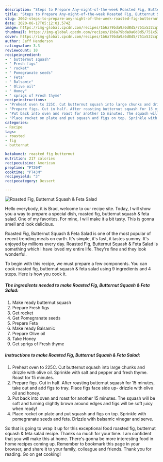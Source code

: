 ```yaml
---
description: "Steps to Prepare Any-night-of-the-week Roasted Fig, Butternut Squash &amp;amp; Feta Salad"
title: "Steps to Prepare Any-night-of-the-week Roasted Fig, Butternut Squash &amp;amp; Feta Salad"
slug: 2062-steps-to-prepare-any-night-of-the-week-roasted-fig-butternut-squash-and-amp-feta-salad
date: 2020-06-17T05:12:01.574Z
image: https://img-global.cpcdn.com/recipes/1b6a79bda9a6d8d5/751x532cq70/roasted-fig-butternut-squash-feta-salad-recipe-main-photo.jpg
thumbnail: https://img-global.cpcdn.com/recipes/1b6a79bda9a6d8d5/751x532cq70/roasted-fig-butternut-squash-feta-salad-recipe-main-photo.jpg
cover: https://img-global.cpcdn.com/recipes/1b6a79bda9a6d8d5/751x532cq70/roasted-fig-butternut-squash-feta-salad-recipe-main-photo.jpg
author: Jeff Henderson
ratingvalue: 3.3
reviewcount: 10
recipeingredient:
- " butternut squash"
- " Fresh figs"
- " rocket"
- " Pomegranate seeds"
- " Feta"
- " Balsamic"
- " Olive oil"
- " Honey"
- " sprigs of Fresh thyme"
recipeinstructions:
- "Preheat oven to 225C. Cut butternut squash into large chunks and drizzle with olive oil. Sprinkle with salt and pepper and fresh thyme. Roast for 15 minutes."
- "Prepare figs. Cut in half. After roasting butternut squash for 15 minutes, take out and add figs to tray. Place figs face side up- drizzle with olive oil and honey."
- "Put back into oven and roast for another 15 minutes. The squash will be soft and turning slightly brown around edges and figs will be soft juicy when ready!"
- "Place rocket on plate and put squash and figs on top. Sprinkle with pomegranate seeds and feta. Drizzle with balsamic vinegar and serve."
categories:
- Recipe
tags:
- roasted
- fig
- butternut

katakunci: roasted fig butternut 
nutrition: 217 calories
recipecuisine: American
preptime: "PT20M"
cooktime: "PT43M"
recipeyield: "3"
recipecategory: Dessert

---
```



![Roasted Fig, Butternut Squash &amp; Feta Salad](https://img-global.cpcdn.com/recipes/1b6a79bda9a6d8d5/751x532cq70/roasted-fig-butternut-squash-feta-salad-recipe-main-photo.jpg)

Hello everybody, it is Brad, welcome to our recipe site. Today, I will show you a way to prepare a special dish, roasted fig, butternut squash &amp; feta salad. One of my favorites. For mine, I will make it a bit tasty. This is gonna smell and look delicious.



Roasted Fig, Butternut Squash &amp; Feta Salad is one of the most popular of recent trending meals on earth. It's simple, it's fast, it tastes yummy. It's enjoyed by millions every day. Roasted Fig, Butternut Squash &amp; Feta Salad is something which I have loved my entire life. They're fine and they look wonderful.


To begin with this recipe, we must prepare a few components. You can cook roasted fig, butternut squash &amp; feta salad using 9 ingredients and 4 steps. Here is how you cook it.

<!--inarticleads1-->

##### The ingredients needed to make Roasted Fig, Butternut Squash &amp; Feta Salad:

1. Make ready  butternut squash
1. Prepare  Fresh figs
1. Get  rocket
1. Get  Pomegranate seeds
1. Prepare  Feta
1. Make ready  Balsamic
1. Prepare  Olive oil
1. Take  Honey
1. Get  sprigs of Fresh thyme




<!--inarticleads2-->

##### Instructions to make Roasted Fig, Butternut Squash &amp; Feta Salad:

1. Preheat oven to 225C. Cut butternut squash into large chunks and drizzle with olive oil. Sprinkle with salt and pepper and fresh thyme. Roast for 15 minutes.
1. Prepare figs. Cut in half. After roasting butternut squash for 15 minutes, take out and add figs to tray. Place figs face side up- drizzle with olive oil and honey.
1. Put back into oven and roast for another 15 minutes. The squash will be soft and turning slightly brown around edges and figs will be soft juicy when ready!
1. Place rocket on plate and put squash and figs on top. Sprinkle with pomegranate seeds and feta. Drizzle with balsamic vinegar and serve.




So that is going to wrap it up for this exceptional food roasted fig, butternut squash &amp; feta salad recipe. Thanks so much for your time. I am confident that you will make this at home. There's gonna be more interesting food in home recipes coming up. Remember to bookmark this page in your browser, and share it to your family, colleague and friends. Thank you for reading. Go on get cooking!
